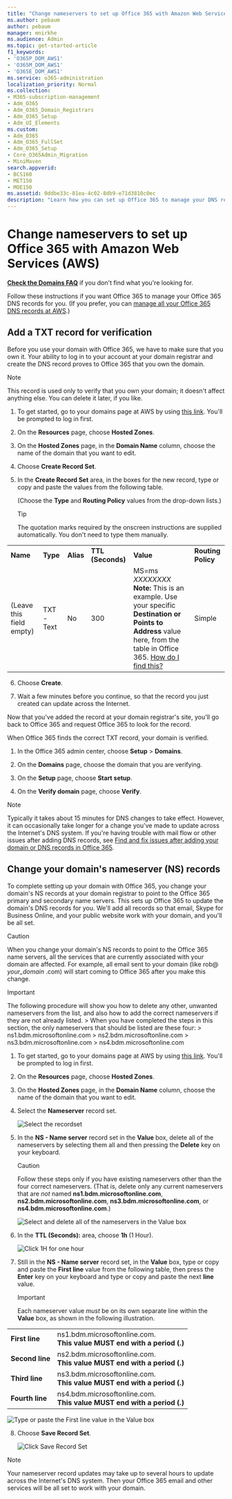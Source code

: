 ```yaml
---
title: "Change nameservers to set up Office 365 with Amazon Web Services (AWS)"
ms.author: pebaum
author: pebaum
manager: mnirkhe
ms.audience: Admin
ms.topic: get-started-article
f1_keywords:
- 'O365P_DOM_AWS1'
- 'O365M_DOM_AWS1'
- 'O365E_DOM_AWS1'
ms.service: o365-administration
localization_priority: Normal
ms.collection: 
- M365-subscription-management
- Adm_O365
- Adm_O365_Domain_Registrars
- Adm_O365_Setup
- Adm_UI_Elements
ms.custom:
- Adm_O365
- Adm_O365_FullSet
- Adm_O365_Setup
- Core_O365Admin_Migration
- MiniMaven
search.appverid:
- BCS160
- MET150
- MOE150
ms.assetid: 0ddbe33c-81ea-4c02-8db9-e71d3810c0ec
description: "Learn how you can set up Office 365 to manage your DNS records at Amazon Web Services (AWS). "
---
```


# Change nameservers to set up Office 365 with Amazon Web Services (AWS)

 **[Check the Domains FAQ](../setup/domains-faq.md)** if you don't find what you're looking for. 
  
Follow these instructions if you want Office 365 to manage your Office 365 DNS records for you. (If you prefer, you can [manage all your Office 365 DNS records at AWS](create-dns-records-at-aws.md).)
  
    
## Add a TXT record for verification

Before you use your domain with Office 365, we have to make sure that you own it. Your ability to log in to your account at your domain registrar and create the DNS record proves to Office 365 that you own the domain.
  
> [!NOTE]
> This record is used only to verify that you own your domain; it doesn't affect anything else. You can delete it later, if you like. 
  
1. To get started, go to your domains page at AWS by using [this link](https://console.aws.amazon.com/route53/home). You'll be prompted to log in first.
    
2. On the **Resources** page, choose **Hosted Zones**.
    
3. On the **Hosted Zones** page, in the **Domain Name** column, choose the name of the domain that you want to edit. 
    
4. Choose **Create Record Set**.
    
5. In the **Create Record Set** area, in the boxes for the new record, type or copy and paste the values from the following table. 
    
    (Choose the **Type** and **Routing Policy** values from the drop-down lists.) 
    
    > [!TIP]
    > The quotation marks required by the onscreen instructions are supplied automatically. You don't need to type them manually. 
  
|||||||
|:-----|:-----|:-----|:-----|:-----|:-----|
|**Name** <br/> |**Type** <br/> |**Alias** <br/> |**TTL (Seconds)** <br/> |**Value** <br/> |**Routing Policy** <br/> |
|(Leave this field empty)  <br/> |TXT - Text  <br/> |No  <br/> |300  <br/> |MS=ms *XXXXXXXX* <br/> **Note:** This is an example. Use your specific **Destination or Points to Address** value here, from the table in Office 365. [How do I find this?](../get-help-with-domains/information-for-dns-records.md)  <br/>  |Simple <br/> |
   
6. Choose **Create**.
    
7. Wait a few minutes before you continue, so that the record you just created can update across the Internet.
    
Now that you've added the record at your domain registrar's site, you'll go back to Office 365 and request Office 365 to look for the record.
  
When Office 365 finds the correct TXT record, your domain is verified.
  
1. In the Office 365 admin center, choose **Setup** \> **Domains**.
    
2. On the **Domains** page, choose the domain that you are verifying. 
    
3. On the **Setup** page, choose **Start setup**.
    
4. On the **Verify domain** page, choose **Verify**.
    
> [!NOTE]
> Typically it takes about 15 minutes for DNS changes to take effect. However, it can occasionally take longer for a change you've made to update across the Internet's DNS system. If you're having trouble with mail flow or other issues after adding DNS records, see [Find and fix issues after adding your domain or DNS records in Office 365](../get-help-with-domains/find-and-fix-issues.md). 
  
## Change your domain's nameserver (NS) records

To complete setting up your domain with Office 365, you change your domain's NS records at your domain registrar to point to the Office 365 primary and secondary name servers. This sets up Office 365 to update the domain's DNS records for you. We'll add all records so that email, Skype for Business Online, and your public website work with your domain, and you'll be all set.
  
> [!CAUTION]
> When you change your domain's NS records to point to the Office 365 name servers, all the services that are currently associated with your domain are affected. For example, all email sent to your domain (like rob@ *your_domain*  .com) will start coming to Office 365 after you make this change. 
  
> [!IMPORTANT]
>  The following procedure will show you how to delete any other, unwanted nameservers from the list, and also how to add the correct nameservers if they are not already listed. >  When you have completed the steps in this section, the only nameservers that should be listed are these four: >  ns1.bdm.microsoftonline.com >  ns2.bdm.microsoftonline.com >  ns3.bdm.microsoftonline.com >  ns4.bdm.microsoftonline.com 
  
1. To get started, go to your domains page at AWS by using [this link](https://console.aws.amazon.com/route53/home). You'll be prompted to log in first.
    
2. On the **Resources** page, choose **Hosted Zones**.
    
3. On the **Hosted Zones** page, in the **Domain Name** column, choose the name of the domain that you want to edit. 
    
4. Select the **Nameserver** record set. 
    
    ![Select the recordset](../media/24e618e4-0a16-43a2-9886-f4f5dac79374.png)
  
5. In the **NS - Name server** record set in the **Value** box, delete all of the nameservers by selecting them all and then pressing the **Delete** key on your keyboard. 
    
    > [!CAUTION]
    > Follow these steps only if you have existing nameservers other than the four correct nameservers. (That is, delete only any current nameservers that are  *not*  named **ns1.bdm.microsoftonline.com**, **ns2.bdm.microsoftonline.com**, **ns3.bdm.microsoftonline.com**, or **ns4.bdm.microsoftonline.com**.) 
  
    ![Select and delete all of the nameservers in the Value box](../media/ecf1e897-fa7d-4abc-b00b-bf55b8ed2139.png)
  
6. In the **TTL (Seconds):** area, choose **1h** (1 Hour). 
    
    ![Click 1H for one hour](../media/c70070e1-4bde-41a7-b271-9d22c475edf6.png)
  
7. Still in the **NS - Name server** record set, in the **Value** box, type or copy and paste the **First line** value from the following table, then press the **Enter** key on your keyboard and type or copy and paste the next **line** value. 
    
    > [!IMPORTANT]
    > Each nameserver value  *must*  be on its own separate line within the **Value** box, as shown in the following illustration. 
  
|||
|:-----|:-----|
|**First line** <br/> |ns1.bdm.microsoftonline.com.  <br/> **This value MUST end with a period (.)** <br/> |
|**Second line** <br/> |ns2.bdm.microsoftonline.com.  <br/> **This value MUST end with a period (.)** <br/> |
|**Third line** <br/> |ns3.bdm.microsoftonline.com.  <br/> **This value MUST end with a period (.)** <br/> |
|**Fourth line** <br/> |ns4.bdm.microsoftonline.com.  <br/> **This value MUST end with a period (.)** <br/> |
   
   ![Type or paste the First line value in the Value box](../media/b63f41e0-51ef-4ab2-a4b8-ee7380e5ab35.png)
  
8. Choose **Save Record Set**.
    
    ![Click Save Record Set](../media/ab3c0558-bb7c-41e4-871e-ea82f1553476.png)
  
> [!NOTE]
> Your nameserver record updates may take up to several hours to update across the Internet's DNS system. Then your Office 365 email and other services will be all set to work with your domain. 
